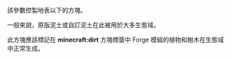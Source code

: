 該參數控製地表以下的方塊。

一般來說，原版泥土或自訂泥土在此被用於大多生態域。

此方塊應該標記在 <b>minecraft:dirt</b> 方塊標簽中 Forge 模組的植物和樹木在生態域中正常生成。